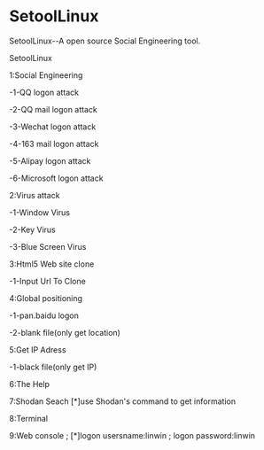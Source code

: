 # SetoolLinux
SetoolLinux--A open source Social Engineering tool.

SetoolLinux

1:Social Engineering 

  -1-QQ logon attack               
  
  -2-QQ mail logon attack       
  
  -3-Wechat logon attack        
  
  -4-163 mail logon attack      
  
  -5-Alipay logon attack         
  
  -6-Microsoft logon attack     
  
2:Virus attack  

  -1-Window Virus                
  
  -2-Key Virus
  
  -3-Blue Screen Virus           
  
3:Html5 Web site clone  

  -1-Input Url To Clone          
  
4:Global positioning  

  -1-pan.baidu logon             
  
  -2-blank file(only get location)     
  
5:Get IP Adress  

  -1-black file(only get IP)     
  
6:The Help 

7:Shodan Seach  [*]use Shodan's command to get information

8:Terminal  

9:Web console ; [*]logon usersname:linwin ; logon password:linwin

